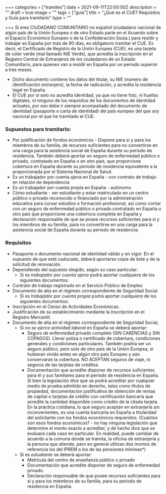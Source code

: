 +++
categories = ["tramites"]
date = 2021-09-11T22:00:00Z
description = ""
draft = true
image = ""
tags = ["guia"]
title = "¿Qué es el CUE? Requisitos y Guía para tramitarlo"
type = ""

+++
Si eres CIUDADANO COMUNITARIO no español (ciudadano nacional de algún país de la Unión Europea o de otro Estado parte en el Acuerdo sobre el Espacio Económico Europeo o de la Confederación Suiza.) para residir y trabajar es España por más de 90 días, es obligatorio tramitar el CUE. Es decir, el Certificado de Registro de la Unión Europea (CUE), es una tarjeta de color verde (mal llamado NIE Verde), que acredita la inscripción en el Registro Central de Extranjeros de los ciudadanos de un Estado Comunitario, para quienes van a residir en España por un periodo superior a tres meses.

* Dicho documento contiene los datos del titular, su NIE (número de identificación extranjero), la fecha de radicación, y acredita la residencia legal en España.
* El CUE por sí solo no acredita identidad, ya que no tiene foto, ni huellas digitales, ni ninguno de los requisitos de los documentos de identidad actuales, por eso debe ir siempre acompañado del documento de identidad (pasaporte o carta de identidad) del país europeo del que soy nacional por el que he tramitado el CUE.

### Supuestos para tramitarlo:

* Por justificación de fondos económicos - Dispone para sí y para los miembros de su familia, de recursos suficientes para no convertirse en una carga para la asistencia social de España durante su período de residencia. También deberá aportar un seguro de enfermedad público o privado, contratado en España o en otro país, que proporcione cobertura en España durante su período de residencia equivalente a la proporcionada por el Sistema Nacional de Salud.
* Es un trabajador por cuenta ajena en España - con contrato de trabajo en relación de dependencia
* Es un trabajador por cuenta propia en España - autónomo
* Cómo estudiante - ser estudiante y estar matriculado en un centro público o privado reconocido o financiado por la administración educativa para cursar estudios o formación profesional, así como contar con un seguro de enfermedad público o privado contratado en España u otro país que proporcione una cobertura completa en España y declaración responsable de que se posee recursos suficientes para sí y los miembros de su familia, para no convertirse en una carga para la asistencia social de España durante su periodo de residencia.

### Requisitos

* Pasaporte o documento nacional de identidad válido y en vigor. En el supuesto de que esté caducado, deberá aportarse copia de éste y de la solicitud de renovación.
* Dependiendo del supuesto elegido, según su caso particular:
  * Si es _trabajador por cuenta ajena_ podrá aportar _cualquiera_ de los siguientes documentos:
* Contrato de trabajo registrado en el Servicio Público de Empleo
* Documento de alta en el régimen correspondiente de Seguridad Social
  * Si es _trabajador por cuenta propia_ podrá aportar _cualquiera_ de los siguientes documentos:
* Inscripción en el Censo de Actividades Económicas.
* Justificación de su establecimiento mediante la Inscripción en el Registro Mercantil.
* Documento de alta en el régimen correspondiente de Seguridad Social,
  * Si _no se ejerce actividad laboral_ en España se deberá aportar:
    * Seguro de enfermedad privado completo (SIN CARENCIAS y SIN COPAGOS). Llevar poliza o certificado de cobertura, condiciones generales y condiciones particulares. También podría ser un seguro público, pero solo de otro país de la Unión Europea, si hubieran vivido antes en algún otro país Europeo y aún conservaran la cobertura. NO ACEPTAN seguros de viaje, ni seguros de las tarjetas de créditos.
    * Documentación que acredite disponer de recursos suficientes para él y sus familiares para el periodo de residencia en España. Si bien la legislación dice que se podrá acreditar por cualquier medio de prueba admitido en derecho, tales como títulos de propiedad, documentación justificativa de obtención de rentas de capital o tarjetas de crédito con certificación bancaria que acredite la cantidad disponible como crédito de la citada tarjeta. En la práctica cotidiana, lo que seguro aceptan en extranjería sin inconvenientes, es una cuenta bancaria en España a titularidad del solicitante con los fondos económicos requeridos. (Cuántos son esos fondos económicos? - no hay ninguna legislación que determine el monto exacto a acreditar, y de hecho dice que se evaluará cada caso en particular. En realidad, puede cambiar de acuerdo a la comuna donde se tramita, la oficina de extranjería y la persona que atiende, pero en general utilizan dos montos de referencia los del IPREM o los de las pensiones mínimas*)
  * Si es _estudiante_ se deberá aportar:
    * Matrícula del centro de enseñanza público o privado
    * Documentación que acredite disponer de seguro de enfermedad privado.
    * Declaración responsable de que posee recursos suficientes para sí y para los miembros de su familia, para su periodo de residencia en España.